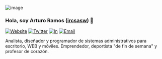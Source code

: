![image](https://user-images.githubusercontent.com/919978/91663069-27217500-eaac-11ea-906e-33220d3594f8.png)

### Hola, soy Arturo Ramos ([ircsasw][mywebsite]) 👋

[![Website](https://img.shields.io/badge/ircsasoftware.com.mx-web-red?style=flat-square)](https://ircsasoftware.com.mx)
[![Twitter](https://img.shields.io/twitter/follow/A_RamosC?color=1DA1F2&logo=twitter&style=flat-square)](https://twitter.com/intent/follow?original_referer=https%3A%2F%2Fgithub.com%2Fircsasw&screen_name=A_RamosC)
[![In](https://img.shields.io/badge/LinkedIn-in-blue?style=flat-square&logo=linkedin)](https://www.linkedin.com/in/aramosc/)
[![Email](https://img.shields.io/badge/ircsasw%40gmail.com-mail-blueviolet?style=flat-square)](mailto://ircsasw@gmail.com)

Analista, diseñador y programador de sistemas administrativos para escritorio, WEB y móviles.
Emprendedor, deportista "de fin de semana" y profesor de corazón.

<!--
**ircsasw/ircsasw** is a ✨ _special_ ✨ repository because its `README.md` (this file) appears on your GitHub profile.

Here are some ideas to get you started:

- 🔭 I’m currently working on ...
- 🌱 I’m currently learning ...
- 👯 I’m looking to collaborate on ...
- 🤔 I’m looking for help with ...
- 💬 Ask me about ...
- 📫 How to reach me: ...
- 😄 Pronouns: ...
- ⚡ Fun fact: ...
-->

[mywebsite]: https://www.ircsasoftware.com.mx/
